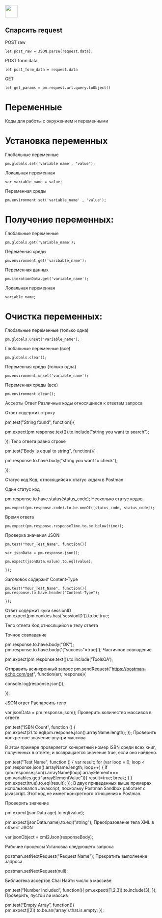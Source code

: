 <div>
  <img src="https://user-images.githubusercontent.com/99370940/160435038-7f0a69f0-f4aa-49f9-a8eb-86198977e167.png" width="40px"/>
</div>  

## Спарсить request

POST raw
```
let post_raw = JSON.parse(request.data);
```
POST form data
```
let post_form_data = request.data
```
GET
```
let get_params = pm.request.url.query.toObject()
```

# Переменные
Коды для работы с окружением и переменными

# Установка переменных
Глобальные переменные
```
pm.globals.set('variable name', "value");
```
Локальная переменная 
```
var variable_name = value;
```
Переменная среды
```
pm.environment.set('variable_name' , 'value');
```

# Получение переменных:
Глобальные переменные
```
pm.globals.get('variable_name');
```
Переменная среды
```
pm.environment.get('varibable_name');
```
Переменная данных
```
pm.iterationData.get('variable_name');
```
Локальная переменная
```
variable_name;
```

# Очистка переменных:
Глобальные переменные (только одна)
```
pm.globals.unset('variable_name');
```
Глобальные переменные (все)
```
pm.globals.clear();
```
Переменная среды (только одна)
```
pm.environment.unset('variable_name');
```
Переменная среды (все)
```
pm.environment.clear();
```

Ассерты
Ответ
Различные коды относящиеся к ответам запроса

Ответ содержит строку

pm.test("String found", function(){

pm.expect(pm.response.text()).to.include("string you want to search");

});
Тело ответа равно строке

pm.test("Body is equal to string", function(){

pm.response.to.have.body("string you want to check");
 
});


Статус код
Код, относящийся к статус кодам в Postman

Один статус код

pm.response.to.have.status(status_code);
Несколько статус кодов
```
pm.expect(pm.response.code).to.be.oneOf([status_code, status_code]);
```

Время ответа
```
pm.expect(pm.response.responseTime.to.be.below(time));
```

Проверка значения JSON
```
pm.test("Your_Test_Name", function(){

var jsonData = pm.response.json();

pm.expect(jsonData.value).to.eql(value);

});
```

Заголовок содержит Content-Type
```
pm.test("Your_Test_Name", function(){
pm.response.to.have.header("Content-Type");

});
```

Ответ содержит куки sessionID
pm.expect(pm.cookies.has('sessionID')).to.be.true;


Тело ответа
Код относящийся к телу ответа

Точное совпадение

pm.response.to.have.body("OK");
pm.response.to.have.body('{"success"=true}');
Частичное совпадение

pm.expect(pm.response.text()).to.include('ToolsQA');


Отправить асинхронный запрос
pm.sendRequest("https://postman-echo.com/get", function(err, response){

console.log(response.json());

});


JSON ответ 
Распарсить тело

var jsonData = pm.response.json();
Проверить количество массивов в ответе

pm.test("ISBN Count", function () {
pm.expect(2).to.eql(pm.response.json().arrayName.length);
});
Проверить конкретное значение внутри массива

В этом примере проверяется конкретный номер ISBN среди всех книг, полученных в ответе, и возвращается значение true, если оно найдено.

pm.test("Test Name", function () {
var result;
for (var loop = 0; loop < pm.response.json().arrayName.length; loop++)
{
if (pm.response.json().arrayName[loop].arrayElement=== pm.variables.get("arrayElementValue")){
result=true;
break;
}
}
pm.expect(true).to.eql(result);
});
В двух приведенных выше примерах использовался Javascript, поскольку Postman Sandbox работает с javascript. Этот код не имеет конкретного отношения к Postman. 

Проверить значение

pm.expect(jsonData.age).to.eql(value);

pm.expect(jsonData.name).to.eql("string");
Преобразование тела XML в объект JSON

var jsonObject = xml2Json(responseBody);


Рабочие процессы
Установка следующего запроса 

postman.setNextRequest("Request Name");
Прекратить выполнение запроса

postman.setNextRequest(null);


Библиотека ассертов Chai
Найти число в массиве

pm.test(“Number included”, function(){
pm.expect([1,2,3]).to.include(3);
});
Проверить, пустой ли массив

pm.test(“Empty Array”, function(){
pm.expect([2]).to.be.an(‘array’).that.is.empty;
});

